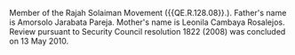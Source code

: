  Member of the Rajah Solaiman Movement ({{QE.R.128.08}}.). Father's name is 
Amorsolo Jarabata Pareja. Mother's name is Leonila Cambaya Rosalejos. Review 
pursuant to Security Council resolution 1822 (2008) was concluded on 13 May 
2010. 
